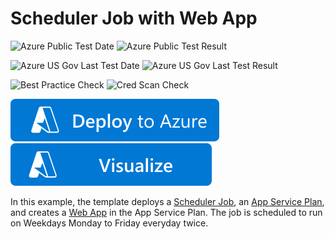 # Scheduler Job with Web App

![Azure Public Test Date](https://azurequickstartsservice.blob.core.windows.net/badges/quickstarts/microsoft.scheduler/scheduler-webapp/PublicLastTestDate.svg)
![Azure Public Test Result](https://azurequickstartsservice.blob.core.windows.net/badges/quickstarts/microsoft.scheduler/scheduler-webapp/PublicDeployment.svg)

![Azure US Gov Last Test Date](https://azurequickstartsservice.blob.core.windows.net/badges/quickstarts/microsoft.scheduler/scheduler-webapp/FairfaxLastTestDate.svg)
![Azure US Gov Last Test Result](https://azurequickstartsservice.blob.core.windows.net/badges/quickstarts/microsoft.scheduler/scheduler-webapp/FairfaxDeployment.svg)

![Best Practice Check](https://azurequickstartsservice.blob.core.windows.net/badges/quickstarts/microsoft.scheduler/scheduler-webapp/BestPracticeResult.svg)
![Cred Scan Check](https://azurequickstartsservice.blob.core.windows.net/badges/quickstarts/microsoft.scheduler/scheduler-webapp/CredScanResult.svg)

[![Deploy To Azure](https://raw.githubusercontent.com/Azure/azure-quickstart-templates/master/1-CONTRIBUTION-GUIDE/images/deploytoazure.svg?sanitize=true)](https://portal.azure.com/#create/Microsoft.Template/uri/https%3A%2F%2Fraw.githubusercontent.com%2FAzure%2Fazure-quickstart-templates%2Fmaster%2Fquickstarts%2Fmicrosoft.scheduler%2Fscheduler-webapp%2Fazuredeploy.json)
[![Visualize](https://raw.githubusercontent.com/Azure/azure-quickstart-templates/master/1-CONTRIBUTION-GUIDE/images/visualizebutton.svg?sanitize=true)](http://armviz.io/#/?load=https%3A%2F%2Fraw.githubusercontent.com%2FAzure%2Fazure-quickstart-templates%2Fmaster%2Fquickstarts%2Fmicrosoft.scheduler%2Fscheduler-webapp%2Fazuredeploy.json) 

In this example, the template deploys a [Scheduler Job](https://azure.microsoft.com/en-us/documentation/articles/scheduler-intro/), an [App Service Plan](https://azure.microsoft.com/en-us/documentation/articles/azure-web-sites-web-hosting-plans-in-depth-overview/), and creates a [Web App](https://azure.microsoft.com/en-us/documentation/articles/app-service-web-overview/) in the App Service Plan. The job is scheduled to run on Weekdays Monday to Friday everyday twice.


